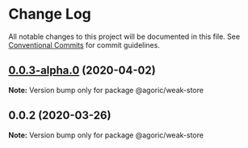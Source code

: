 # Change Log

All notable changes to this project will be documented in this file.
See [Conventional Commits](https://conventionalcommits.org) for commit guidelines.

## [0.0.3-alpha.0](https://github.com/Agoric/agoric-sdk/compare/@agoric/weak-store@0.0.2...@agoric/weak-store@0.0.3-alpha.0) (2020-04-02)

**Note:** Version bump only for package @agoric/weak-store





## 0.0.2 (2020-03-26)

**Note:** Version bump only for package @agoric/weak-store
